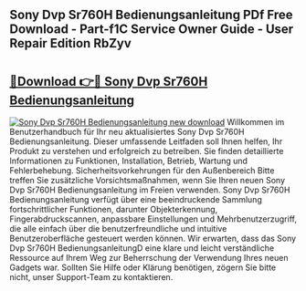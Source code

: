 ## Sony Dvp Sr760H Bedienungsanleitung PDf Free Download - Part-f1C Service Owner Guide - User Repair Edition RbZyv

# <h2><a href="http://df59om.blite.top/?on=Sony+Dvp+Sr760H+Bedienungsanleitung">🔗Download 👉🔴 Sony Dvp Sr760H Bedienungsanleitung</a></h2>

[![Sony Dvp Sr760H Bedienungsanleitung new download](https://i.imgur.com/lujVjoI.png)](http://df59om.blite.top/?on=Sony+Dvp+Sr760H+Bedienungsanleitung)
Willkommen im Benutzerhandbuch für Ihr neu aktualisiertes Sony Dvp Sr760H Bedienungsanleitung. Dieser umfassende Leitfaden soll Ihnen helfen, Ihr Produkt zu verstehen und erfolgreich zu betreiben. Sie finden detaillierte Informationen zu Funktionen, Installation, Betrieb, Wartung und Fehlerbehebung. Sicherheitsvorkehrungen für den Außenbereich Bitte treffen Sie zusätzliche Vorsichtsmaßnahmen, wenn Sie Ihren neuen Sony Dvp Sr760H Bedienungsanleitung im Freien verwenden. Sony Dvp Sr760H Bedienungsanleitung verfügt über eine beeindruckende Sammlung fortschrittlicher Funktionen, darunter Objekterkennung, Fingerabdruckscannen, anpassbare Einstellungen und Mehrbenutzerzugriff, die alle einfach über die benutzerfreundliche und intuitive Benutzeroberfläche gesteuert werden können. Wir erwarten, dass das Sony Dvp Sr760H BedienungsanleitungD eine klare und leicht verständliche Ressource auf Ihrem Weg zur Beherrschung der Verwendung Ihres neuen Gadgets war. Sollten Sie Hilfe oder Klärung benötigen, zögern Sie bitte nicht, unser Support-Team zu kontaktieren.
